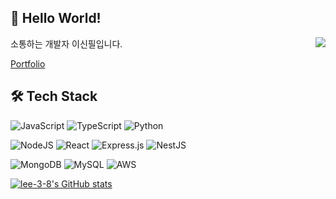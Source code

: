 
  <h2> 🧸 Hello World!</h2>


소통하는 개발자 이신필입니다.
<a href="https://hits.seeyoufarm.com">
        <img align="right" src="https://hits.seeyoufarm.com/api/count/incr/badge.svg?url=https://github.com/Lee-3-8&count_bg=%23FF7777&title_bg=%23784242&icon=&icon_color=%23E7E7E7&title=&edge_flat=false" />
</a>

  [Portfolio](https://spotty-cry-939.notion.site/4cb7eaa6eecc4ce390f7ffd1a95a1de2)
  <h2> 🛠️ Tech Stack </h2>

  ![JavaScript](https://img.shields.io/badge/javascript-%23323330.svg?style=for-the-badge&logo=javascript&logoColor=%23F7DF1E) ![TypeScript](https://img.shields.io/badge/typescript-%23007ACC.svg?style=for-the-badge&logo=typescript&logoColor=white) ![Python](https://img.shields.io/badge/python-3670A0?style=for-the-badge&logo=python&logoColor=ffdd54)
  
  ![NodeJS](https://img.shields.io/badge/node.js-6DA55F?style=for-the-badge&logo=node.js&logoColor=white) ![React](https://img.shields.io/badge/react-%2320232a.svg?style=for-the-badge&logo=react&logoColor=%2361DAFB) ![Express.js](https://img.shields.io/badge/express.js-%23404d59.svg?style=for-the-badge&logo=express&logoColor=%2361DAFB)     ![NestJS](https://img.shields.io/badge/nestjs-%23E0234E.svg?style=for-the-badge&logo=nestjs&logoColor=white)
  
  ![MongoDB](https://img.shields.io/badge/MongoDB-%234ea94b.svg?style=for-the-badge&logo=mongodb&logoColor=white) ![MySQL](https://img.shields.io/badge/mysql-%2300f.svg?style=for-the-badge&logo=mysql&logoColor=white) ![AWS](https://img.shields.io/badge/AWS-%23FF9900.svg?style=for-the-badge&logo=amazon-aws&logoColor=white)


         
          
[![lee-3-8's GitHub stats](https://github-readme-stats.vercel.app/api?username=lee-3-8&count_private=true&show_icons=true&theme=monokai)](https://github.com/anuraghazra/github-readme-stats)
            
            
